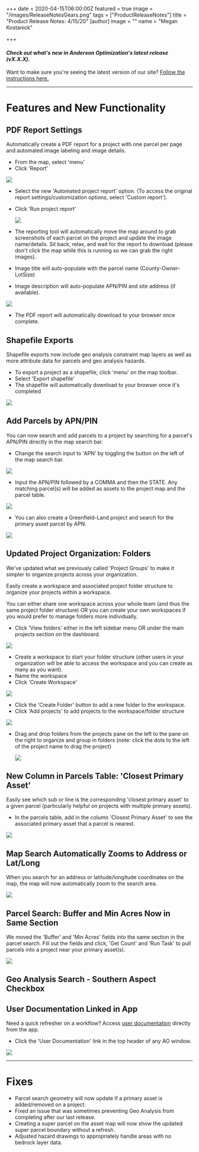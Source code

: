 +++
date = 2020-04-15T06:00:00Z
featured = true
image = "/images/ReleaseNotesGears.png"
tags = ["ProductReleaseNotes"]
title = "Product Release Notes: 4/15/20"
[author]
image = ""
name = "Megan Kostanick"

+++
#### _Check out what's new in Anderson Optimization's latest release (vX.X.X)._

Want to make sure you're seeing the latest version of our site? [Follow the instructions here.](https://docs.andersonopt.com/Prospect/VersionReleaseNotes/latestversion/ "Get Latest Version")

***

# **Features and New Functionality**

## PDF Report Settings

Automatically create a PDF report for a project with one parcel per page and automated image labeling and image details.

* From the map, select 'menu'
* Click 'Report'

![](/images/Report_Menu.png)

* Select the new 'Automated project report' option. (To access the original report settings/customization options, select 'Custom report').
* Click 'Run project report'

  ![](/images/Automated_Project_Report.png)
* The reporting tool will automatically move the map around to grab screenshots of each parcel on the project and update the image name/details. Sit back, relax, and wait for the report to download (please don't click the map while this is running so we can grab the right images).
* Image title will auto-populate with the parcel name (County-Owner-LotSize)
* Image description will auto-populate APN/PIN and site address (if available).

![](/images/Auto_report_window.png)

* The PDF report will automatically download to your browser once complete.

## Shapefile Exports

Shapefile exports now include geo analysis constraint map layers as well as more attribute data for parcels and geo analysis hazards.

* To export a project as a shapefile, click 'menu' on the map toolbar.
* Select 'Export shapefile'
* The shapefile will automatically download to your browser once it's completed

![](/images/Export_shapefile.png)

## Add Parcels by APN/PIN

You can now search and add parcels to a project by searching for a parcel's APN/PIN directly in the map search bar.

* Change the search input to 'APN' by toggling the button on the left of the map search bar.

![](/images/APN_Map_Search.png)

* Input the APN/PIN followed by a COMMA and then the STATE. Any matching parcel(s) will be added as assets to the project map and the parcel table.

![](/images/Parcel_Added_APN.png)

* You can also create a Greenfield-Land project and search for the primary asset parcel by APN.

![](/images/Land_Project_APN.png)

## Updated Project Organization: Folders

We've updated what we previously called 'Project Groups' to make it simpler to organize projects across your organization.

Easily create a workspace and associated project folder structure to organize your projects within a workspace.

You can either share one workspace across your whole team (and thus the same project folder structure) OR you can create your own workspaces if you would prefer to manage folders more individually.

* Click 'View folders' either in the left sidebar menu OR under the main projects section on the dashboard.

![](/images/Folders.png)

* Create a workspace to start your folder structure (other users in your organization will be able to access the workspace and you can create as many as you want).
* Name the workspace
* Click 'Create Workspace'

![](/images/Folder_Workspace.png)

* Click the 'Create Folder' button to add a new folder to the workspace.
* Click 'Add projects' to add projects to the workspace/folder structure

![](/images/Create_Folder.png)

* Drag and drop folders from the projects pane on the left to the pane on the right to organize and group in folders (note: click the dots to the left of the project name to drag the project)

  ![](/images/Drag_Projects.png)

## New Column in Parcels Table: 'Closest Primary Asset'

Easily see which sub or line is the corresponding 'closest primary asset' to a given parcel (particularly helpful on projects with multiple primary assets).

* In the parcels table, add in the column 'Closest Primary Asset' to see the associated primary asset that a parcel is nearest.

![](/images/Closest_Primary_Asset.png)

## Map Search Automatically Zooms to Address or Lat/Long

When you search for an address or latitude/longitude coordinates on the map, the map will now automatically zoom to the search area.

![](/images/Search_Bar_Zoom.png)

## Parcel Search: Buffer and Min Acres Now in Same Section

We moved the 'Buffer' and 'Min Acres' fields into the same section in the parcel search. Fill out the fields and click, 'Get Count' and 'Run Task' to pull parcels into a project near your primary asset(s).

![](/images/Combined_Search.png)

## Geo Analysis Search - Southern Aspect Checkbox

## 

## User Documentation Linked in App

Need a quick refresher on a workflow? Access [user documentation](https://docs.andersonopt.com/workflow-overview/ "User Documentation") directly from the app.

* Click the 'User Documentation' link in the top header of any AO window.

![](/images/User_Documentation_2.png)

***

# **Fixes**

* Parcel search geometry will now update if a primary asset is added/removed on a project.
* Fixed an issue that was sometimes preventing Geo Analysis from completing after our last release.
* Creating a super parcel on the asset map will now show the updated super parcel boundary without a refresh.
* Adjusted hazard drawings to appropriately handle areas with no bedrock layer data.